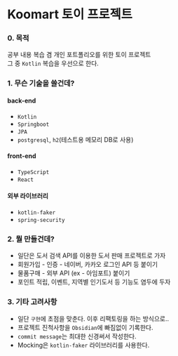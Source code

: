 # Koomart 토이 프로젝트

### 0. 목적
공부 내용 복습 겸 개인 포트폴리오를 위한 토이 프로젝트
<br/>
그 중 `Kotlin` 복습을 우선으로 한다.   

### 1. 무슨 기술을 쓸건데?
#### back-end
* `Kotlin`
* `Springboot`
* `JPA`
* `postgresql`, `h2`(테스트용 메모리 DB로 사용)
#### front-end
* `TypeScript`
* `React`
####  외부 라이브러리
* `kotlin-faker`
* `spring-security`

### 2. 뭘 만들건데?

* 일단은 도서 검색 API를 이용한 도서 판매 프로젝트로 가자
* 회원가입 - 인증 - 네이버, 카카오 로그인 API 등 붙이기
* 물품구매 - 외부 API (ex - 아임포트) 붙이기
* 포인트 적립, 이벤트, 지역별 인기도서 등 기능도 염두에 두자 

### 3. 기타 고려사항
* 일단 `구현`에 초점을 맞춘다. 이후 리팩토링을 하는 방식으로..
* 프로젝트 진척사항을 `Obsidian`에 빠짐없이 기록한다.
* `commit message`는 최대한 신경써서 작성한다.
* Mocking은 `kotlin-faker` 라이브러리를 사용한다.